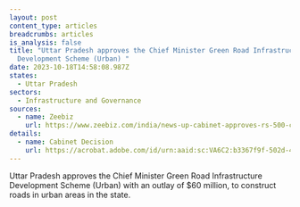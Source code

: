 ```yaml
---
layout: post
content_type: articles
breadcrumbs: articles
is_analysis: false
title: "Uttar Pradesh approves the Chief Minister Green Road Infrastructure
  Development Scheme (Urban) "
date: 2023-10-18T14:58:08.987Z
states:
  - Uttar Pradesh
sectors:
  - Infrastructure and Governance
sources:
  - name: Zeebiz
    url: https://www.zeebiz.com/india/news-up-cabinet-approves-rs-500-crore-scheme-to-improve-road-infrastructure-in-cities-258644
details:
  - name: Cabinet Decision
    url: https://acrobat.adobe.com/id/urn:aaid:sc:VA6C2:b3367f9f-502d-40e4-9aca-3ecac9cb2921
---
```

Uttar Pradesh approves the Chief Minister Green Road Infrastructure Development Scheme (Urban) with an outlay of $60 million, to construct roads in urban areas in the state.